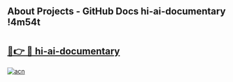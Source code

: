 ## About Projects - GitHub Docs hi-ai-documentary !4m54t

# <h2><a href="https://andorid.site?title=hi-ai-documentary&ref=19M">🔗👉 🔴 hi-ai-documentary</a></h2>

[![acn](https://github.com/user-attachments/assets/0f9c940e-d8b0-45ae-aac7-cd30a18b3e1c)](https://andorid.site?title=hi-ai-documentary&ref=19M)

